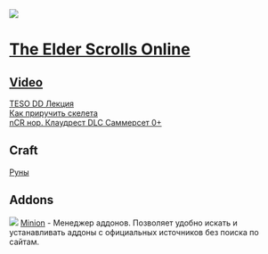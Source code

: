 <img src="https://repository-images.githubusercontent.com/323083310/069c6400-4396-11eb-952c-23579625d10a" />

# [The Elder Scrolls Online](http://webspirit.pro)

## [Video](video/README.md)

[TESO DD Лекция](https://www.youtube.com/watch?v=zCpZOHixRf0)<br>
[Как приручить скелета](https://www.youtube.com/watch?v=nxelWisBP7k)<br>
[nCR нор. Клаудрест DLC Саммерсет 0+](https://youtu.be/e_H6f2xjM6M)<br>


## Craft

[Руны](craft/rune.md)

## Addons

<img src="https://minion.mmoui.com/favicon.ico"> [Minion](https://minion.mmoui.com/) - Менеджер аддонов. Позволяет удобно искать и устанавливать аддоны с официальных источников без поиска по сайтам.

